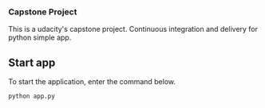 ### Capstone Project

This is a udacity's capstone project.
Continuous integration and delivery for python simple app.

## Start app
 To start the application, enter the command below.
 
```python app.py```
